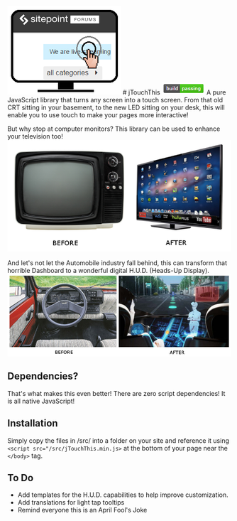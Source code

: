 <img src="https://raw.githubusercontent.com/cpradio/jTouchThis/master/images/logo.png" />
# jTouchThis
<img src="https://raw.githubusercontent.com/cpradio/jTouchThis/master/images/build-status.png" />
A pure JavaScript library that turns any screen into a touch screen. From that old CRT sitting in your basement, 
to the new LED sitting on your desk, this will enable you to use touch to make your pages more interactive!

But why stop at computer monitors? This library can be used to enhance your television too!
<img src="https://raw.githubusercontent.com/cpradio/jTouchThis/master/images/tv_before_after.jpg" />

And let's not let the Automobile industry fall behind, this can transform that horrible Dashboard to a 
wonderful digital H.U.D. (Heads-Up Display).
<img src="https://raw.githubusercontent.com/cpradio/jTouchThis/master/images/car_before_after.jpg" />

## Dependencies?
That's what makes this even better! There are zero script dependencies! It is all native JavaScript!

## Installation
Simply copy the files in /src/ into a folder on your site and reference it using 
`<script src="/src/jTouchThis.min.js>` at the bottom of your page near the `</body>` tag.

## To Do
- Add templates for the H.U.D. capabilities to help improve customization.
- Add translations for light tap tooltips
- Remind everyone this is an April Fool's Joke